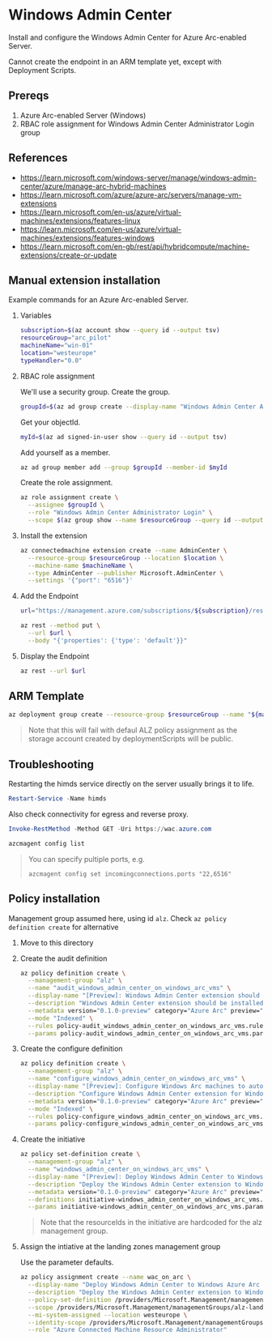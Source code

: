 # Windows Admin Center

Install and configure the Windows Admin Center for Azure Arc-enabled Server.

Cannot create the endpoint in an ARM template yet, except with Deployment Scripts.

## Prereqs

1. Azure Arc-enabled Server (Windows)
1. RBAC role assignment for Windows Admin Center Administrator Login group

## References

* <https://learn.microsoft.com/windows-server/manage/windows-admin-center/azure/manage-arc-hybrid-machines>
* <https://learn.microsoft.com/azure/azure-arc/servers/manage-vm-extensions>
* <https://learn.microsoft.com/en-us/azure/virtual-machines/extensions/features-linux>
* <https://learn.microsoft.com/en-us/azure/virtual-machines/extensions/features-windows>
* <https://learn.microsoft.com/en-gb/rest/api/hybridcompute/machine-extensions/create-or-update>

## Manual extension installation

Example commands for an Azure Arc-enabled Server.

1. Variables

    ```bash
    subscription=$(az account show --query id --output tsv)
    resourceGroup="arc_pilot"
    machineName="win-01"
    location="westeurope"
    typeHandler="0.0"
    ```

1. RBAC role assignment

    We'll use a security group. Create the group.

    ```bash
    groupId=$(az ad group create --display-name "Windows Admin Center Administrators" --mail-nickname wacadmins --query id --output tsv)
    ```

    Get your objectId.

    ```bash
    myId=$(az ad signed-in-user show --query id --output tsv)
    ```

    Add yourself as a member.

    ```bash
    az ad group member add --group $groupId --member-id $myId
    ```

    Create the role assignment.

    ```bash
    az role assignment create \
      --assignee $groupId \
      --role "Windows Admin Center Administrator Login" \
      --scope $(az group show --name $resourceGroup --query id --output tsv)
    ```

1. Install the extension

    ```bash
    az connectedmachine extension create --name AdminCenter \
      --resource-group $resourceGroup --location $location \
      --machine-name $machineName \
      --type AdminCenter --publisher Microsoft.AdminCenter \
      --settings '{"port": "6516"}'
    ```

1. Add the Endpoint

    ```bash
    url="https://management.azure.com/subscriptions/${subscription}/resourceGroups/${resourceGroup}/providers/Microsoft.HybridCompute/machines/${machineName}/providers/Microsoft.HybridConnectivity/endpoints/default?api-version=2021-10-06-preview"
    ```

    ```bash
    az rest --method put \
      --url $url \
      --body "{'properties': {'type': 'default'}}"
    ```

1. Display the Endpoint

    ```bash
    az rest --url $url
    ```

## ARM Template

```bash
az deployment group create --resource-group $resourceGroup --name "${machineName}-AdminCenter" --template-file azuredeploy.json --parameters vmName=$machineName
```

> Note that this will fail with defaul ALZ policy assignment as the storage account created by deploymentScripts will be public.

## Troubleshooting

Restarting the himds service directly on the server usually brings it to life.

```powershell
Restart-Service -Name himds
```

Also check connectivity for egress and reverse proxy.

```powershell
Invoke-RestMethod -Method GET -Uri https://wac.azure.com
```

```powershell
azcmagent config list
```

> You can specify pultiple ports, e.g.
>
> `azcmagent config set incomingconnections.ports "22,6516"`

## Policy installation

Management group assumed here, using id `alz`. Check `az policy definition create` for alternative

1. Move to this directory
1. Create the audit definition

    ```bash
    az policy definition create \
      --management-group "alz" \
      --name "audit_windows_admin_center_on_windows_arc_vms" \
      --display-name "[Preview]: Windows Admin Center extension should be installed on your Windows Arc machine" \
      --description "Windows Admin Center extension should be installed on your Windows Arc machine." \
      --metadata version="0.1.0-preview" category="Azure Arc" preview="true" \
      --mode "Indexed" \
      --rules policy-audit_windows_admin_center_on_windows_arc_vms.rules.json \
      --params policy-audit_windows_admin_center_on_windows_arc_vms.parameters.json
    ```

1. Create the configure definition

    ```bash
    az policy definition create \
      --management-group "alz" \
      --name "configure_windows_admin_center_on_windows_arc_vms" \
      --display-name "[Preview]: Configure Windows Arc machines to automatically install the Windows Admin Center extension" \
      --description "Configure Windows Admin Center extension for Windows Arc machines." \
      --metadata version="0.1.0-preview" category="Azure Arc" preview="true" \
      --mode "Indexed" \
      --rules policy-configure_windows_admin_center_on_windows_arc_vms.rules.json \
      --params policy-configure_windows_admin_center_on_windows_arc_vms.parameters.json
    ```

1. Create the initiative

    ```bash
    az policy set-definition create \
      --management-group "alz" \
      --name "windows_admin_center_on_windows_arc_vms" \
      --display-name "[Preview]: Deploy Windows Admin Center to Windows Azure Arc machines" \
      --description "Deploy the Windows Admin Center extension to Windows Azure Arc-enabled virtual machines." \
      --metadata version="0.1.0-preview" category="Azure Arc" preview="true" \
      --definitions initiative-windows_admin_center_on_windows_arc_vms.definitions.json \
      --params initiative-windows_admin_center_on_windows_arc_vms.parameters.json
    ```

    > Note that the resourceIds in the initiative are hardcoded for the alz management group.

1. Assign the intiative at the landing zones management group

    Use the parameter defaults.

    ```bash
    az policy assignment create --name wac_on_arc \
      --display-name "Deploy Windows Admin Center to Windows Azure Arc machines" \
      --description "Deploy the Windows Admin Center extension to Windows Azure Arc-enabled virtual machines" \
      --policy-set-definition /providers/Microsoft.Management/managementGroups/alz/providers/Microsoft.Authorization/policySetDefinitions/windows_admin_center_on_windows_arc_vms \
      --scope /providers/Microsoft.Management/managementGroups/alz-landingzones \
      --mi-system-assigned --location westeurope \
      --identity-scope /providers/Microsoft.Management/managementGroups/alz-landingzones \
      --role "Azure Connected Machine Resource Administrator"
    ```
